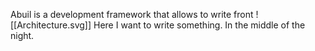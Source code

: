 Abuil is a development framework that allows to write front
![[Architecture.svg]]
Here I want to write something.
In the middle of the night.

